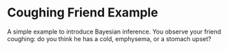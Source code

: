 # Coughing Friend Example

A simple example to introduce Bayesian inference. You observe your friend coughing: do you think he has a cold, emphysema, or a stomach upset?

